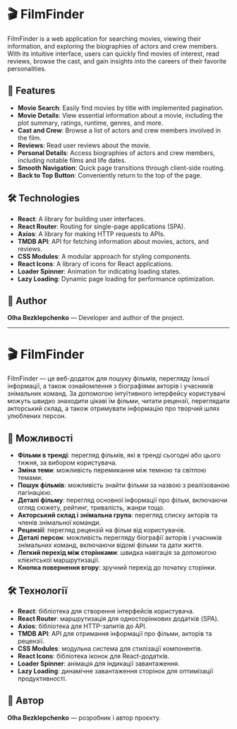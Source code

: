 # 🎬 FilmFinder

FilmFinder is a web application for searching movies, viewing their information, and exploring the biographies of actors and crew members. With its intuitive interface, users can quickly find movies of interest, read reviews, browse the cast, and gain insights into the careers of their favorite personalities.

## 🚀 Features

- **Movie Search**: Easily find movies by title with implemented pagination.
- **Movie Details**: View essential information about a movie, including the plot summary, ratings, runtime, genres, and more.
- **Cast and Crew**: Browse a list of actors and crew members involved in the film.
- **Reviews**: Read user reviews about the movie.
- **Personal Details**: Access biographies of actors and crew members, including notable films and life dates.
- **Smooth Navigation**: Quick page transitions through client-side routing.
- **Back to Top Button**: Conveniently return to the top of the page.

## 🛠️ Technologies

- **React**: A library for building user interfaces.
- **React Router**: Routing for single-page applications (SPA).
- **Axios**: A library for making HTTP requests to APIs.
- **TMDB API**: API for fetching information about movies, actors, and reviews.
- **CSS Modules**: A modular approach for styling components.
- **React Icons**: A library of icons for React applications.
- **Loader Spinner**: Animation for indicating loading states.
- **Lazy Loading**: Dynamic page loading for performance optimization.

## 👥 Author

**Olha Bezklepchenko** — Developer and author of the project.

---

# 🎬 FilmFinder

FilmFinder — це веб-додаток для пошуку фільмів, перегляду їхньої інформації, а також ознайомлення з біографіями акторів і учасників знімальних команд. За допомогою інтуїтивного інтерфейсу користувачі можуть швидко знаходити цікаві їм фільми, читати рецензії, переглядати акторський склад, а також отримувати інформацію про творчий шлях улюблених персон.

## 🚀 Можливості

- **Фільми в тренді**: перегляд фільмів, які в тренді сьогодні або цього тижня, за вибором користувача.
- **Зміна теми**: можливість перемикання між темною та світлою темами.
- **Пошук фільмів**: можливість знайти фільми за назвою з реалізованою пагінацією.
- **Деталі фільму**: перегляд основної інформації про фільм, включаючи огляд сюжету, рейтинг, тривалість, жанри тощо.
- **Акторський склад і знімальна група**: перегляд списку акторів та членів знімальної команди.
- **Рецензії**: перегляд рецензій на фільм від користувачів.
- **Деталі персон**: можливість перегляду біографії акторів і учасників знімальних команд, включаючи відомі фільми та дати життя.
- **Легкий перехід між сторінками**: швидка навігація за допомогою клієнтської маршрутизації.
- **Кнопка повернення вгору**: зручний перехід до початку сторінки.

## 🛠️ Технології

- **React**: бібліотека для створення інтерфейсів користувача.
- **React Router**: маршрутизація для односторінкових додатків (SPA).
- **Axios**: бібліотека для HTTP-запитів до API.
- **TMDB API**: API для отримання інформації про фільми, акторів та рецензії.
- **CSS Modules**: модульна система для стилізації компонентів.
- **React Icons**: бібліотека іконок для React-додатків.
- **Loader Spinner**: анімація для індикації завантаження.
- **Lazy Loading**: динамічне завантаження сторінок для оптимізації продуктивності.

## 👥 Автор

**Olha Bezklepchenko** — розробник і автор проєкту.
